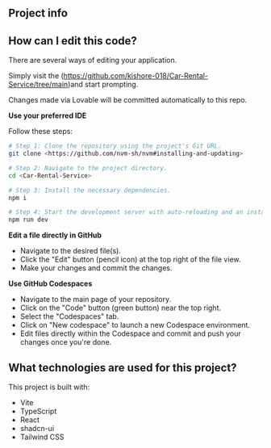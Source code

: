 ## Project info

## How can I edit this code?

There are several ways of editing your application.


Simply visit the (https://github.com/kishore-018/Car-Rental-Service/tree/main)and start prompting.

Changes made via Lovable will be committed automatically to this repo.

**Use your preferred IDE**


Follow these steps:

```sh
# Step 1: Clone the repository using the project's Git URL.
git clone <https://github.com/nvm-sh/nvm#installing-and-updating>

# Step 2: Navigate to the project directory.
cd <Car-Rental-Service>

# Step 3: Install the necessary dependencies.
npm i

# Step 4: Start the development server with auto-reloading and an instant preview.
npm run dev
```

**Edit a file directly in GitHub**

- Navigate to the desired file(s).
- Click the "Edit" button (pencil icon) at the top right of the file view.
- Make your changes and commit the changes.

**Use GitHub Codespaces**

- Navigate to the main page of your repository.
- Click on the "Code" button (green button) near the top right.
- Select the "Codespaces" tab.
- Click on "New codespace" to launch a new Codespace environment.
- Edit files directly within the Codespace and commit and push your changes once you're done.

## What technologies are used for this project?

This project is built with:

- Vite
- TypeScript
- React
- shadcn-ui
- Tailwind CSS


